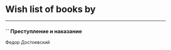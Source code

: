 # Wish list of books by [](https://plus.google.com/u/0/105504786394629614265/)
---

### `` Преступление и наказание
Федор Достоевский

